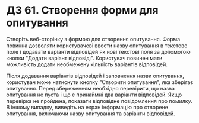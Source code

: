 # ДЗ 61. Створення форми для опитування

Створіть веб-сторінку з формою для створення опитування. Форма повинна дозволяти користувачеві ввести назву опитування в текстове поле і додавати варіанти відповідей як нові текстові поля за допомогою кнопки "Додати варіант відповіді". Користувач повинен мати можливість додати необмежену кількість варіантів відповідей.

Після додавання варіантів відповідей і заповнення назви опитування, користувач може натиснути кнопку "Створити опитування", яка зберігає опитування. Перед збереженням необхідно перевірити, що назва опитування не пуста і що є принаймні два варіанти відповідей. Якщо перевірка не пройдена, показати відповідне повідомлення про помилку. В іншому випадку, виведіть на екран інформацію про створене опитування, включаючи назву опитування та варіанти відповідей.
